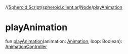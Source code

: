 //[Spheroid Script](../../index.md)/[spheroid.client.ar](../index.md)/[Node](index.md)/[playAnimation](play-animation.md)



# playAnimation  
 
fun [playAnimation](play-animation.md)(animation: [Animation](../-animation/index.md), loop: Boolean): [AnimationController](../-animation-controller/index.md)  



